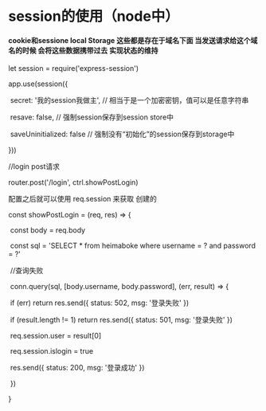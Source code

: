 # session的使用（node中）

#### cookie和sessione local Storage 这些都是存在于域名下面 当发送请求给这个域名的时候 会将这些数据携带过去  实现状态的维持



let session = require('express-session')

app.use(session({

​    secret: '我的session我做主', // 相当于是一个加密密钥，值可以是任意字符串

​    resave: false, // 强制session保存到session store中

​    saveUninitialized: false // 强制没有“初始化”的session保存到storage中

  }))

//login post请求

router.post('/login', ctrl.showPostLogin)

配置之后就可以使用 req.session 来获取 创建的

const  showPostLogin = (req, res) => {

​    const body = req.body

​    const sql = 'SELECT * from heimaboke where username = ? and password = ?'

​    //查询失败

​    conn.query(sql, [body.username, body.password], (err, result) => {

​        if (err) return res.send({ status: 502, msg: '登录失败' })

​        if (result.length != 1) return res.send({ status: 501, msg: '登录失败' })

​        req.session.user = result[0]

​        req.session.islogin = true

​        res.send({ status: 200, msg: '登录成功' })

​    })

}